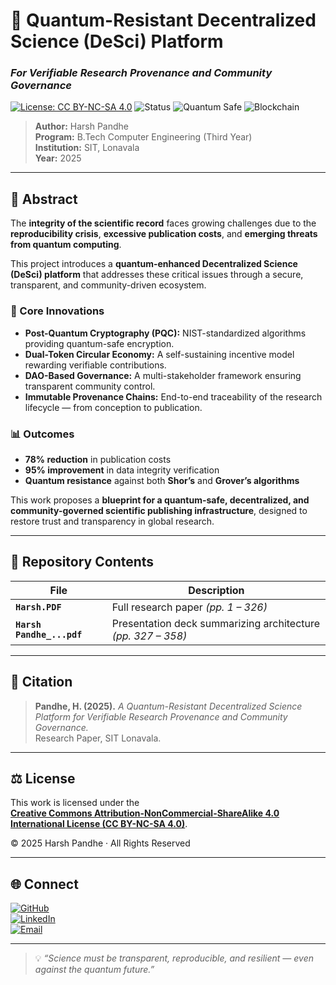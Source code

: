 # 🧬 Quantum-Resistant Decentralized Science (DeSci) Platform  
### *For Verifiable Research Provenance and Community Governance*

[![License: CC BY-NC-SA 4.0](https://img.shields.io/badge/License-CC--BY--NC--SA%204.0-lightgrey.svg)](LICENSE)
![Status](https://img.shields.io/badge/Status-Research%20Prototype-blue)
![Quantum Safe](https://img.shields.io/badge/Security-Quantum%20Resistant-8A2BE2)
![Blockchain](https://img.shields.io/badge/Framework-DeSci%20%7C%20DAO%20%7C%20PQC-0E76A8)

> **Author:** Harsh Pandhe  
> **Program:** B.Tech Computer Engineering (Third Year)  
> **Institution:** SIT, Lonavala  
> **Year:** 2025  

---

## 🧠 Abstract

The **integrity of the scientific record** faces growing challenges due to the **reproducibility crisis**, **excessive publication costs**, and **emerging threats from quantum computing**.

This project introduces a **quantum-enhanced Decentralized Science (DeSci) platform** that addresses these critical issues through a secure, transparent, and community-driven ecosystem.

### 🔐 Core Innovations
- **Post-Quantum Cryptography (PQC):** NIST-standardized algorithms providing quantum-safe encryption.
- **Dual-Token Circular Economy:** A self-sustaining incentive model rewarding verifiable contributions.
- **DAO-Based Governance:** A multi-stakeholder framework ensuring transparent community control.
- **Immutable Provenance Chains:** End-to-end traceability of the research lifecycle — from conception to publication.

### 📊 Outcomes
- **78% reduction** in publication costs  
- **95% improvement** in data integrity verification  
- **Quantum resistance** against both **Shor’s** and **Grover’s algorithms**

This work proposes a **blueprint for a quantum-safe, decentralized, and community-governed scientific publishing infrastructure**, designed to restore trust and transparency in global research.

---

## 📂 Repository Contents

| File | Description |
|------|--------------|
| **`Harsh.PDF`** | Full research paper *(pp. 1 – 326)* |
| **`Harsh Pandhe_...pdf`** | Presentation deck summarizing architecture *(pp. 327 – 358)* |

---

## 🧾 Citation

> **Pandhe, H. (2025).** *A Quantum-Resistant Decentralized Science Platform for Verifiable Research Provenance and Community Governance.*  
> Research Paper, SIT Lonavala.

---

## ⚖️ License

This work is licensed under the  
[**Creative Commons Attribution-NonCommercial-ShareAlike 4.0 International License (CC BY-NC-SA 4.0)**](LICENSE).

© 2025 Harsh Pandhe · All Rights Reserved

---

## 🌐 Connect

[![GitHub](https://img.shields.io/badge/GitHub-Harsh--Pandhe-black?logo=github)](https://github.com/harsh-pandhe)  
[![LinkedIn](https://img.shields.io/badge/LinkedIn-Harsh%20Pandhe-blue?logo=linkedin)](https://in.linkedin.com/in/harsh-pandhe-853a9121a)  
[![Email](https://img.shields.io/badge/Email-harshpandhe%40example.com-lightgrey?logo=gmail)](mailto:harshpandhehome@gmail.com)

---

> 💡 *“Science must be transparent, reproducible, and resilient — even against the quantum future.”*
